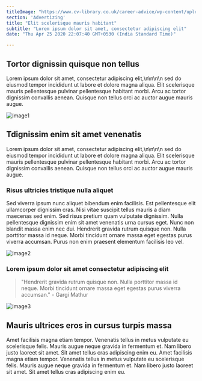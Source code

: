 ```yaml
---
titleImage: "https://www.cv-library.co.uk/career-advice/wp-content/uploads/2018/06/What-is-it-like-working-in-IT.jpg"
section: 'Advertizing'
title: "Elit scelerisque mauris habitant"
subtitle: "Lorem ipsum dolor sit amet, consectetur adipiscing elit"
date: "Thu Apr 25 2020 22:07:40 GMT+0530 (India Standard Time)"

---
```


## Tortor dignissin quisque non tellus  
Lorem ipsum dolor sit amet, consectetur adipiscing elit,\n\n\n\n sed do eiusmod tempor incididunt ut labore et dolore magna aliqua. Elit scelerisque mauris pellentesque pulvinar pellentesque habitant morbi. Arcu ac tortor dignissim convallis aenean. Quisque non tellus orci ac auctor augue mauris augue. 

![image1](https://www.frankdigital.com.au/img/case-studies/canteen-connect/img-discovering-parents.jpg)

## Tdignissim enim sit amet venenatis
Lorem ipsum dolor sit amet, consectetur adipiscing elit,\n\n\n\n sed do eiusmod tempor incididunt ut labore et dolore magna aliqua. Elit scelerisque mauris pellentesque pulvinar pellentesque habitant morbi. Arcu ac tortor dignissim convallis aenean. Quisque non tellus orci ac auctor augue mauris augue. 

### Risus ultricies tristique nulla aliquet
Sed viverra ipsum nunc aliquet bibendum enim facilisis. Est pellentesque elit ullamcorper dignissim cras. Nisi vitae suscipit tellus mauris a diam maecenas sed enim. Sed risus pretium quam vulputate dignissim. Nulla pellentesque dignissim enim sit amet venenatis urna cursus eget. Nunc non blandit massa enim nec dui. Hendrerit gravida rutrum quisque non. Nulla porttitor massa id neque. Morbi tincidunt ornare massa eget egestas purus viverra accumsan. Purus non enim praesent elementum facilisis leo vel.

![image2](https://www.frankdigital.com.au/img/case-studies/canteen-connect/img-canteen-connect-sketch-popup.jpg)

### Lorem ipsum dolor sit amet consectetur adipiscing elit
> "Hendrerit gravida rutrum quisque non. Nulla porttitor massa id neque. Morbi tincidunt ornare massa eget egestas purus viverra accumsan." - Gargi Mathur

![image3](https://www.frankdigital.com.au/img/case-studies/campos/mobile.jpg)


## Mauris ultrices eros in cursus turpis massa

Amet facilisis magna etiam tempor. Venenatis tellus in metus vulputate eu scelerisque felis. Mauris augue neque gravida in fermentum et. Nam libero justo laoreet sit amet. Sit amet tellus cras adipiscing enim eu. Amet facilisis magna etiam tempor. Venenatis tellus in metus vulputate eu scelerisque felis. Mauris augue neque gravida in fermentum et. Nam libero justo laoreet sit amet. Sit amet tellus cras adipiscing enim eu. 
